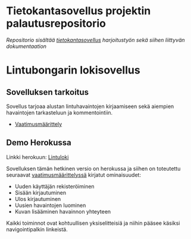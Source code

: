 # Tietokantasovellus projektin palautusrepositorio

_Repositorio sisältää [tietokantasovellus](https://hy-tsoha.github.io/materiaali/) harjoitustyön sekä siihen liittyvän dokumentaation_

# Lintubongarin lokisovellus

## Sovelluksen tarkoitus

Sovellus tarjoaa alustan lintuhavaintojen kirjaamiseen sekä aiempien havaintojen tarkasteluun ja kommentointiin.
- [Vaatimusmäärittely](/documentation/requirements.md)

## Demo Herokussa

Linkki herokuun: [Lintuloki](https://lintuloki.herokuapp.com/)

Sovelluksen tämän hetkinen versio on herokussa ja siihen on toteutettu seuraavat [vaatimusmäärittelyssä](/documentation/requirements.md) kirjatut ominaisuudet:
- Uuden käyttäjän rekisteröiminen
- Sisään kirjautuminen
- Ulos kirjautuminen
- Uusien havaintojen luominen
- Kuvan lisääminen havainnon yhteyteen

Kaikki toiminnot ovat kohtuullisen yksiselitteisiä ja niihin pääsee käsiksi navigointipalkin linkeistä.
